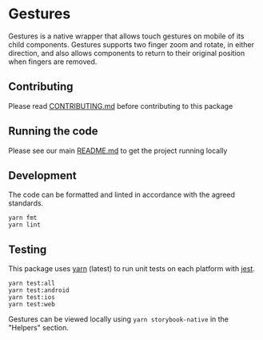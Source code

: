 # Gestures

Gestures is a native wrapper that allows touch gestures on mobile of its child
components. Gestures supports two finger zoom and rotate, in either direction,
and also allows components to return to their original position when fingers are
removed.

## Contributing

Please read [CONTRIBUTING.md](./CONTRIBUTING.md) before contributing to this
package

## Running the code

Please see our main [README.md](../README.md) to get the project running locally

## Development

The code can be formatted and linted in accordance with the agreed standards.

```
yarn fmt
yarn lint
```

## Testing

This package uses [yarn](https://yarnpkg.com) (latest) to run unit tests on each
platform with [jest](https://facebook.github.io/jest/).

```
yarn test:all
yarn test:android
yarn test:ios
yarn test:web
```

Gestures can be viewed locally using `yarn storybook-native` in the "Helpers"
section.
